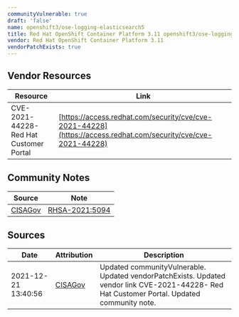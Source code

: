 ```yaml
---
communityVulnerable: true
draft: 'false'
name: openshift3/ose-logging-elasticsearch5
title: Red Hat OpenShift Container Platform 3.11 openshift3/ose-logging-elasticsearch5
vendor: Red Hat OpenShift Container Platform 3.11
vendorPatchExists: true
---
```


## Vendor Resources
| Resource | Link |
| --- | --- |
| CVE-2021-44228- Red Hat Customer Portal | [https://access.redhat.com/security/cve/cve-2021-44228](https://access.redhat.com/security/cve/cve-2021-44228) |


## Community Notes
| Source | Note |
| --- | --- |
| [CISAGov](https://raw.githubusercontent.com/cisagov/log4j-affected-db/develop/README.md) | [RHSA-2021:5094](http://access.redhat.com/errata/RHSA-2021:5094) |

## Sources
| Date | Attribution | Description |
| --- | --- | --- |
| 2021-12-21 13:40:56 | [CISAGov](https://raw.githubusercontent.com/cisagov/log4j-affected-db/develop/README.md) | Updated communityVulnerable. Updated vendorPatchExists. Updated vendor link CVE-2021-44228- Red Hat Customer Portal. Updated community note.  |
